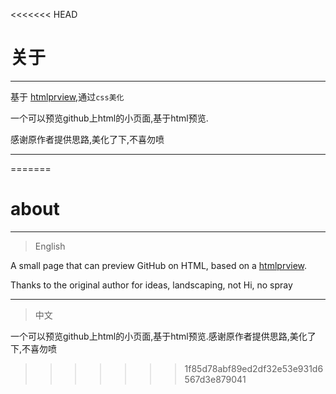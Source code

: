 <<<<<<< HEAD
# 关于
--------

基于 [htmlprview](http://github.com/htmlprview),通过`css美化`

一个可以预览github上html的小页面,基于html预览.

感谢原作者提供思路,美化了下,不喜勿喷


--------
=======
# about
--------

>English

A small page that can preview GitHub on HTML, based on a [htmlprview](http://github.com/htmlprview).

 Thanks to the original author for ideas, landscaping, not Hi, no spray

--------

>中文

一个可以预览github上html的小页面,基于html预览.感谢原作者提供思路,美化了下,不喜勿喷
>>>>>>> 1f85d78abf89ed2df32e53e931d6567d3e879041
